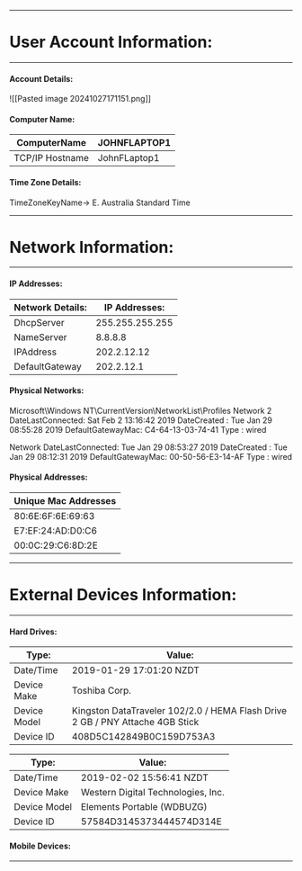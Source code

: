 
---
# User Account Information:
---
#### Account Details:
![[Pasted image 20241027171151.png]]

#### Computer Name:

| ComputerName    | JOHNFLAPTOP1 |
| --------------- | ------------ |
| TCP/IP Hostname | JohnFLaptop1 |

#### Time Zone Details:

TimeZoneKeyName-> E. Australia Standard Time

---
# Network Information:
---

#### IP Addresses:

| Network Details: | IP Addresses:   |
| ---------------- | --------------- |
| DhcpServer       | 255.255.255.255 |
| NameServer       | 8.8.8.8         |
| IPAddress        | 202.2.12.12     |
| DefaultGateway   | 202.2.12.1      |

#### Physical Networks:

Microsoft\Windows NT\CurrentVersion\NetworkList\Profiles
Network 2
  DateLastConnected: Sat Feb 2 13:16:42 2019
  DateCreated      : Tue Jan 29 08:55:28 2019
  DefaultGatewayMac: C4-64-13-03-74-41
  Type             : wired

Network
  DateLastConnected: Tue Jan 29 08:53:27 2019
  DateCreated      : Tue Jan 29 08:12:31 2019
  DefaultGatewayMac: 00-50-56-E3-14-AF
  Type             : wired

#### Physical Addresses:

| Unique Mac Addresses  |
| --------------------- |
| 80:6E:6F:6E:69:63<br> |
| E7:EF:24:AD:D0:C6<br> |
| 00:0C:29:C6:8D:2E     |

---
# External Devices Information:
---
#### Hard Drives:

| Type:        | Value:                                                                        |
| ------------ | ----------------------------------------------------------------------------- |
| Date/Time    | 2019-01-29 17:01:20 NZDT                                                      |
| Device Make  | Toshiba Corp.                                                                 |
| Device Model | Kingston DataTraveler 102/2.0 / HEMA Flash Drive 2 GB / PNY Attache 4GB Stick |
| Device ID    | 408D5C142849B0C159D753A3	                                                     |


| Type:        | Value:                             |
| ------------ | ---------------------------------- |
| Date/Time    | 2019-02-02 15:56:41 NZDT           |
| Device Make  | Western Digital Technologies, Inc. |
| Device Model | Elements Portable (WDBUZG)         |
| Device ID    | 57584D3145373444574D314E	          |

#### Mobile Devices:

---